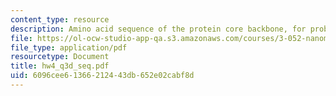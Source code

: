 ```yaml
---
content_type: resource
description: Amino acid sequence of the protein core backbone, for problem 3d.
file: https://ol-ocw-studio-app-qa.s3.amazonaws.com/courses/3-052-nanomechanics-of-materials-and-biomaterials-spring-2007/6096cee61366212443db652e02cabf8d_hw4_q3d_seq.pdf
file_type: application/pdf
resourcetype: Document
title: hw4_q3d_seq.pdf
uid: 6096cee6-1366-2124-43db-652e02cabf8d
---
```

